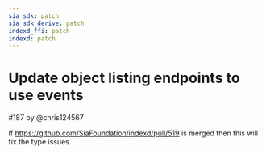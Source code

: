 ```yaml
---
sia_sdk: patch
sia_sdk_derive: patch
indexd_ffi: patch
indexd: patch
---
```


# Update object listing endpoints to use events

#187 by @chris124567

If https://github.com/SiaFoundation/indexd/pull/519 is merged then this will fix the type issues.
